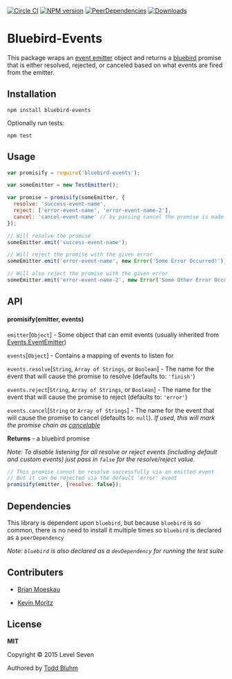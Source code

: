 [![Circle CI](https://img.shields.io/circleci/project/L7labs/bluebird-events.svg)](https://circleci.com/gh/L7labs/bluebird-events)
[![NPM version](https://img.shields.io/npm/v/bluebird-events.svg)](https://www.npmjs.com/package/bluebird-events)
[![PeerDependencies](https://img.shields.io/david/peer/L7Labs/bluebird-events.svg)](https://github.com/L7labs/bluebird-events/blob/master/package.json)
[![Downloads](http://img.shields.io/npm/dm/bluebird-events.svg?style=flat)](https://www.npmjs.com/package/bluebird-events)

Bluebird-Events
===

This package wraps an [event emitter](https://nodejs.org/api/events.html#events_class_events_eventemitter) object and returns a [bluebird](https://github.com/petkaantonov/bluebird) promise that is either resolved, rejected, or canceled based on what events are fired from the emitter.

Installation
---
`npm install bluebird-events`

Optionally run tests:

`npm test`

Usage
---

```js
var promisify = require('bluebird-events');

var someEmitter = new TestEmitter();

var promise = promisify(someEmitter, {
  resolve: 'success-event-name',
  reject: ['error-event-name', 'error-event-name-2'],
  cancel: 'cancel-event-name' // by passing cancel the promise is made cancelable
});

// Will resolve the promise
someEmitter.emit('success-event-name');

// Will reject the promise with the given error
someEmitter.emit('error-event-name', new Error('Some Error Occurred!'));

// Will also reject the promise with the given error
someEmitter.emit('error-event-name-2', new Error('Some Other Error Occurred!'));
```

API
---

#### promisify(emitter, events)

`emitter`[`Object`] - Some object that can emit events (usually inherited from [Events.EventEmitter](https://nodejs.org/api/events.html#events_class_events_eventemitter))

`events`[`Object`] - Contains a mapping of events to listen for

`events.resolve`[`String`, `Array of Strings`, or `Boolean`] - The name for the event that will cause the promise to resolve (defaults to: `'finish'`)

`events.reject`[`String`, `Array of Strings`, or `Boolean`] - The name for the event that will cause the promise to reject (defaults to: `'error'`)

`events.cancel`[`String` or `Array of Strings`] - The name for the event that will cause the promise to cancel (defaults to: `null`).
*If used, this will mark the promise chain as [cancelable](https://github.com/petkaantonov/bluebird/blob/master/API.md#cancellation)*

**Returns** - a bluebird promise

*Note: To disable listening for all resolve or reject events (including default and custom events) just pass in `false` for the resolve/reject value.*
```js
// This promise cannot be resolve successfully via an emitted event
// But it can be rejected via the default 'error' event
promisify(emitter, {resolve: false});
```


Dependencies
---
This library is dependent upon `bluebird`, but because `bluebird` is so common, there is no need to install it multiple times so `bluebird` is declared as a `peerDependency`

*Note: `bluebird` is also declared as a `devDependency` for running the test suite*

## Contributers

- [Brian Moeskau](https://github.com/bmoeskau)

- [Kevin Moritz](https://github.com/ecorkevin)

## License

**MIT**

Copyright &copy; 2015 Level Seven

Authored by [Todd Bluhm](https://github.com/toddbluhm)
